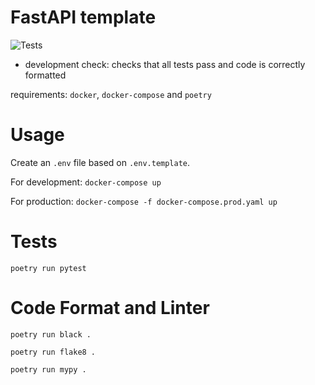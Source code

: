 # FastAPI template

![Tests](https://github.com/Taller2SnapMsg/fastapi_template/actions/workflows/tests.yaml/badge.svg)

* development check: checks that all tests pass and code is correctly formatted

requirements: `docker`, `docker-compose` and `poetry`

# Usage

Create an `.env` file based on `.env.template`.

For development: `docker-compose up`

For production: `docker-compose -f docker-compose.prod.yaml up`

# Tests

`poetry run pytest`

# Code Format and Linter

`poetry run black .`

`poetry run flake8 .`

`poetry run mypy .`
